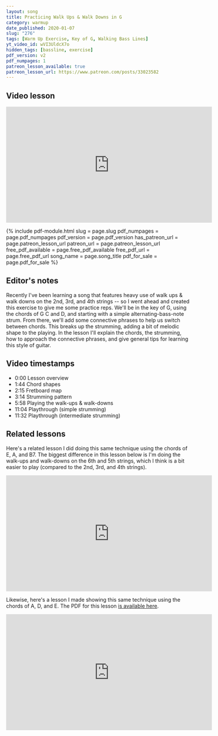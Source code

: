 ```yaml
---
layout: song
title: Practicing Walk Ups & Walk Downs in G
category: warmup
date_published: 2020-01-07
slug: "276"
tags: [Warm Up Exercise, Key of G, Walking Bass Lines]
yt_video_id: wVI3UldcX7o
hidden_tags: [bassline, exercise]
pdf_version: v2
pdf_numpages: 1
patreon_lesson_available: true
patreon_lesson_url: https://www.patreon.com/posts/33023582
---
```


## Video lesson

<iframe width="560" height="315" src="https://www.youtube.com/embed/wVI3UldcX7o" frameborder="0" allow="accelerometer; autoplay; encrypted-media; gyroscope; picture-in-picture" allowfullscreen></iframe>

{% include pdf-module.html slug = page.slug pdf_numpages = page.pdf_numpages pdf_version = page.pdf_version has_patreon_url = page.patreon_lesson_url patreon_url = page.patreon_lesson_url free_pdf_available = page.free_pdf_available free_pdf_url = page.free_pdf_url song_name = page.song_title pdf_for_sale = page.pdf_for_sale %}

## Editor's notes

Recently I've been learning a song that features heavy use of walk ups & walk downs on the 2nd, 3rd, and 4th strings -- so I went ahead and created this exercise to give me some practice reps. We'll be in the key of G, using the chords of G C and D, and starting with a simple alternating-bass-note strum. From there, we'll add some connective phrases to help us switch between chords. This breaks up the strumming, adding a bit of melodic shape to the playing. In the lesson I'll explain the chords, the strumming, how to approach the connective phrases, and give general tips for learning this style of guitar.

## Video timestamps

- 0:00 Lesson overview
- 1:44 Chord shapes
- 2:15 Fretboard map
- 3:14 Strumming pattern
- 5:58 Playing the walk-ups & walk-downs
- 11:04 Playthrough (simple strumming)
- 11:32 Playthrough (intermediate strumming)

## Related lessons

Here's a related lesson I did doing this same technique using the chords of E, A, and B7. The biggest difference in this lesson below is I'm doing the walk-ups and walk-downs on the 6th and 5th strings, which I think is a bit easier to play (compared to the 2nd, 3rd, and 4th strings).

<iframe width="560" height="315" src="https://www.youtube.com/embed/a78aVcgsJQQ" frameborder="0" allow="accelerometer; autoplay; encrypted-media; gyroscope; picture-in-picture" allowfullscreen></iframe>

Likewise, here's a lesson I made showing this same technique using the chords of A, D, and E. The PDF for this lesson <a href="https://www.patreon.com/posts/24901786">is available here</a>.

<iframe width="560" height="315" src="https://www.youtube.com/embed/8GSHjffgXe0" frameborder="0" allow="accelerometer; autoplay; encrypted-media; gyroscope; picture-in-picture" allowfullscreen></iframe>
